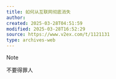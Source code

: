 ```yaml
---
title: 如何从互联网彻底消失
author: 
created: 2025-03-28T04:51:59
modified: 2025-03-28T16:52:29
source: https://www.v2ex.com/t/1121131
type: archives-web
---
```


> [!NOTE]
> 不要得罪人